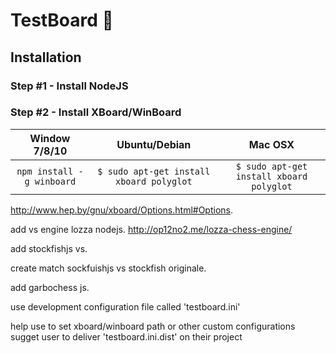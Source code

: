# TestBoard 🏁


## Installation


### Step #1 - Install NodeJS

### Step #2 - Install XBoard/WinBoard

|       Window 7/8/10       |              Ubuntu/Debian               |  Mac OSX  |
|:-------------------------:|:----------------------------------------:|:---------:|
| `npm install -g winboard` | `$ sudo apt-get install xboard polyglot` | `$ sudo apt-get install xboard polyglot` | 









http://www.hep.by/gnu/xboard/Options.html#Options. 



add vs engine lozza nodejs. 
http://op12no2.me/lozza-chess-engine/  


add stockfishjs vs. 


create match sockfuishjs vs stockfish originale. 


add garbochess js.   

use development configuration file called 'testboard.ini'

help use to set xboard/winboard path or other custom configurations  
sugget user to deliver 'testboard.ini.dist' on their project  


